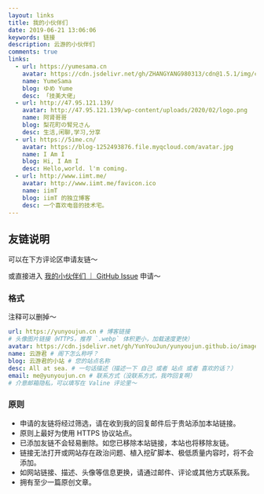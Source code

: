 ```yaml
---
layout: links
title: 我的小伙伴们
date: 2019-06-21 13:06:06
keywords: 链接
description: 云游的小伙伴们
comments: true
links:
  - url: https://yumesama.cn
    avatar: https://cdn.jsdelivr.net/gh/ZHANGYANG980313/cdn@1.5.1/img/custom/avatar.jpg
    name: YumeSama
    blog: ゆめ Yume
    desc: 「技美大佬」
  - url: http://47.95.121.139/
    avatar: http://47.95.121.139/wp-content/uploads/2020/02/logo.png
    name: 阿肾哥哥
    blog: 梨花町の腎兄さん
    desc: 生活,闲聊,学习,分享
  - url: https://5ime.cn/
    avatar: https://blog-1252493876.file.myqcloud.com/avatar.jpg
    name: I Am I
    blog: Hi, I Am I
    desc: Hello,world. l'm coming.
  - url: http://www.iimt.me/
    avatar: http://www.iimt.me/favicon.ico
    name: iimT
    blog: iimT 的独立博客
    desc: 一个喜欢电音的技术宅。
---
```


## 友链说明

可以在下方评论区申请友链～

或直接进入 [我的小伙伴们 ｜ GitHub Issue](https://github.com/YunYouJun/yunyoujun.github.io/issues/57) 申请～

### 格式

注释可以删掉～

```yml
url: https://yunyoujun.cn # 博客链接
# 头像图片链接（HTTPS，推荐 `.webp` 体积更小，加载速度更快）
avatar: https://cdn.jsdelivr.net/gh/YunYouJun/yunyoujun.github.io/images/avatar.webp
name: 云游君 # 阁下怎么称呼？
blog: 云游君的小站 # 您的站点名称
desc: All at sea. # 一句话描述（描述一下 自己 或者 站点 或者 喜欢的话？）
email: me@yunyoujun.cn # 联系方式（没联系方式，我咋回复啊）
# 介意邮箱隐私，可以填写在 Valine 评论里～
```

### 原则

- 申请的友链将经过筛选，请在收到我的回复邮件后于贵站添加本站链接。
- 原则上最好为使用 HTTPS 协议站点。
- 已添加友链不会轻易删除。如您已移除本站链接，本站也将移除友链。
- 链接无法打开或网站存在政治问题、植入挖矿脚本、极低质量内容时，将不会添加。
- 如网站链接、描述、头像等信息更换，请通过邮件、评论或其他方式联系我。
- 拥有至少一篇原创文章。

